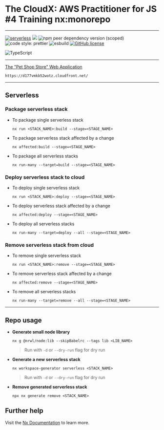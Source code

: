 # The CloudX: AWS Practitioner for JS #4 Training nx:monorepo

---

[![serverless](http://public.serverless.com/badges/v3.svg)](http://www.serverless.com)
[![](https://img.shields.io/badge/monorepo-Nx-blue)](https://nx.dev/)
![npm peer dependency version (scoped)](https://img.shields.io/npm/dependency-version/eslint-config-prettier/peer/eslint)
![code style: prettier](https://img.shields.io/badge/code_style-prettier-ff69b4.svg?style=flat-square)
![esbuild](https://badges.aleen42.com/src/esbuild.svg)
[![GitHub license](https://img.shields.io/badge/license-MIT-blue.svg)](https://github.com/sasarik/aws-practitioner-training/blob/main/LICENSE)

![TypeScript](https://img.shields.io/badge/typescript-%23007ACC.svg?style=for-the-badge&logo=typescript&logoColor=white)

---

[The "Pet Shop Store" Web Application](https://d177vmkb52wotz.cloudfront.net/)

```
https://d177vmkb52wotz.cloudfront.net/
```

---

## Serverless

### Package serverless stack

- To package single serverless stack

  ```shell
  nx run <STACK_NAME>:build --stage=<STAGE_NAME>
  ```

- To package serverless stack affected by a change

  ```shell
  nx affected:build --stage=<STAGE_NAME>
  ```

- To package all serverless stacks
  ```shell
  nx run-many --target=build --stage=<STAGE_NAME>
  ```

### Deploy serverless stack to cloud

- To deploy single serverless stack

  ```shell
  nx run <STACK_NAME>:deploy --stage=<STAGE_NAME>
  ```

- To deploy serverless stack affected by a change

  ```shell
  nx affected:deploy --stage=<STAGE_NAME>
  ```

- To deploy all serverless stacks
  ```shell
  nx run-many --target=deploy --all --stage=<STAGE_NAME>
  ```

### Remove serverless stack from cloud

- To remove single serverless stack

  ```shell
  nx run <STACK_NAME>:remove --stage=<STAGE_NAME>
  ```

- To remove serverless stack affected by a change

  ```shell
  nx affected:remove --stage=<STAGE_NAME>
  ```

- To remove all serverless stacks
  ```shell
  nx run-many --target=remove --all --stage=<STAGE_NAME>
  ```

---

## Repo usage

- **Generate small node library**

  ```shell
  nx g @nrwl/node:lib --skipBabelrc --tags lib <LIB_NAME>
  ```

  > Run with `-d` or `--dry-run` flag for dry run

- **Generate a new serverless stack**

  ```shell
  nx workspace-generator serverless <STACK_NAME>
  ```

  > Run with `-d` or `--dry-run` flag for dry run

- **Remove generated serverless stack**
  ```shell
  npx nx generate remove <STACK_NAME>
  ```

## Further help

Visit the [Nx Documentation](https://nx.dev) to learn more.
